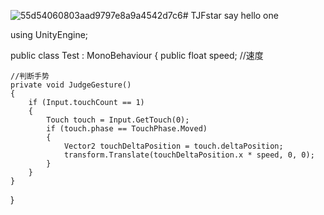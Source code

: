 ![55d54060803aad9797e8a9a4542d7c6](https://github.com/ruibabas/TJFstar/assets/116283117/6ceda94d-d34f-4178-abc1-47f6cdeed982)# TJFstar
say hello one

using UnityEngine;
 
public class Test : MonoBehaviour
{
    public float speed; //速度
    
    //判断手势
    private void JudgeGesture()
    {
        if (Input.touchCount == 1)
        {
            Touch touch = Input.GetTouch(0);
            if (touch.phase == TouchPhase.Moved)
            {
                Vector2 touchDeltaPosition = touch.deltaPosition;
                transform.Translate(touchDeltaPosition.x * speed, 0, 0);
            }
        }
    }
}
